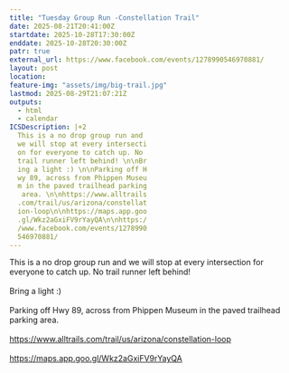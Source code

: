 ```yaml
---
title: "Tuesday Group Run -Constellation Trail"
date: 2025-08-21T20:41:00Z
startdate: 2025-10-28T17:30:00Z
enddate: 2025-10-28T20:30:00Z
patr: true
external_url: https://www.facebook.com/events/1278990546970881/
layout: post
location: 
feature-img: "assets/img/big-trail.jpg"
lastmod: 2025-08-29T21:07:21Z
outputs:
  - html
  - calendar
ICSDescription: |+2
  This is a no drop group run and   we will stop at every intersecti  on for everyone to catch up. No   trail runner left behind! \n\nBr  ing a light :) \n\nParking off H  wy 89, across from Phippen Museu  m in the paved trailhead parking   area. \n\nhttps://www.alltrails  .com/trail/us/arizona/constellat  ion-loop\n\nhttps://maps.app.goo  .gl/Wkz2aGxiFV9rYayQA\n\nhttps:/  /www.facebook.com/events/1278990  546970881/
---
```


This is a no drop group run and we will stop at every intersection for everyone to catch up. No trail runner left behind! <br>
  <br>
  Bring a light &#58;) <br>
  <br>
  Parking off Hwy 89, across from Phippen Museum in the paved trailhead parking area. <br>
  <br>
  [https://www.alltrails.com/trail/us/arizona/constellation-loop<br>
](https://www.alltrails.com/trail/us/arizona/constellation-loop<br>
)  <br>
  [https://maps.app.goo.gl/Wkz2aGxiFV9rYayQA<br>
](https://maps.app.goo.gl/Wkz2aGxiFV9rYayQA<br>
)  <br>
  
